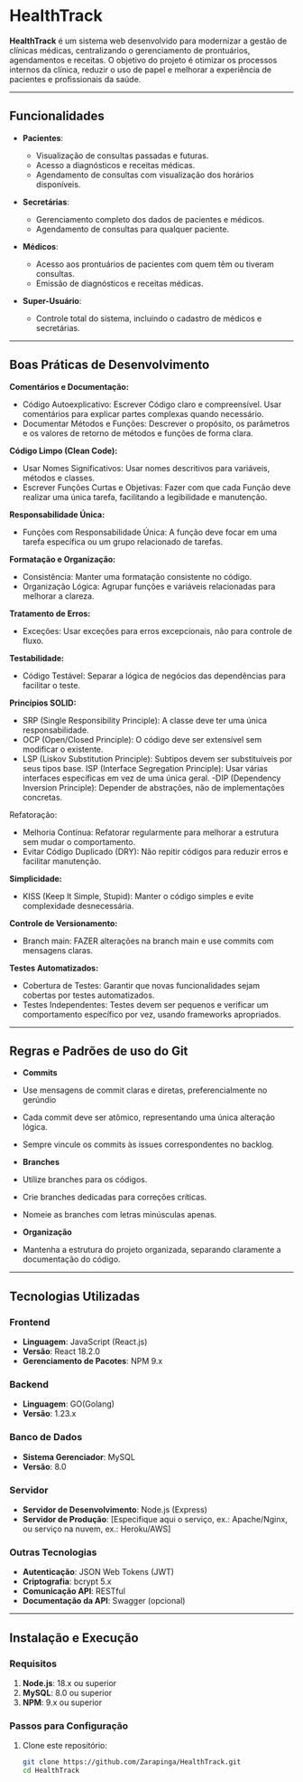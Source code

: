 # HealthTrack

**HealthTrack** é um sistema web desenvolvido para modernizar a gestão de clínicas médicas, centralizando o gerenciamento de prontuários, agendamentos e receitas. O objetivo do projeto é otimizar os processos internos da clínica, reduzir o uso de papel e melhorar a experiência de pacientes e profissionais da saúde.

---

## Funcionalidades

- **Pacientes**:
  - Visualização de consultas passadas e futuras.
  - Acesso a diagnósticos e receitas médicas.
  - Agendamento de consultas com visualização dos horários disponíveis.

- **Secretárias**:
  - Gerenciamento completo dos dados de pacientes e médicos.
  - Agendamento de consultas para qualquer paciente.

- **Médicos**:
  - Acesso aos prontuários de pacientes com quem têm ou tiveram consultas.
  - Emissão de diagnósticos e receitas médicas.

- **Super-Usuário**:
  - Controle total do sistema, incluindo o cadastro de médicos e secretárias.

---
## Boas Práticas de Desenvolvimento

**Comentários e Documentação:**

- Código Autoexplicativo: Escrever Código claro e compreensível. Usar comentários para explicar partes complexas quando necessário.
- Documentar Métodos e Funções: Descrever o propósito, os parâmetros e os valores de retorno de métodos e funções de forma clara.

**Código Limpo (Clean Code):**

- Usar Nomes Significativos: Usar nomes descritivos para variáveis, métodos e classes.
- Escrever Funções Curtas e Objetivas: Fazer com que cada Função deve realizar uma única tarefa, facilitando a legibilidade e manutenção.

**Responsabilidade Única:**

- Funções com Responsabilidade Única: A função deve focar em uma tarefa específica ou um grupo relacionado de tarefas.

**Formatação e Organização:**

- Consistência: Manter uma formatação consistente no código.
- Organização Lógica: Agrupar funções e variáveis relacionadas para melhorar a clareza.

**Tratamento de Erros:**

- Exceções: Usar exceções para erros excepcionais, não para controle de fluxo.

**Testabilidade:**

- Código Testável: Separar a lógica de negócios das dependências para facilitar o teste.

**Princípios SOLID:**

- SRP (Single Responsibility Principle): A classe deve ter uma única responsabilidade.
- OCP (Open/Closed Principle): O código deve ser extensível sem modificar o existente.
- LSP (Liskov Substitution Principle): Subtipos devem ser substituíveis por seus tipos base.
ISP (Interface Segregation Principle): Usar várias interfaces específicas em vez de uma única geral.
-DIP (Dependency Inversion Principle): Depender de abstrações, não de implementações concretas.

Refatoração:

- Melhoria Contínua: Refatorar regularmente para melhorar a estrutura sem mudar o comportamento.
- Evitar Código Duplicado (DRY): Não repitir códigos para reduzir erros e facilitar manutenção.

**Simplicidade:**

- KISS (Keep It Simple, Stupid): Manter o código simples e evite complexidade desnecessária.

**Controle de Versionamento:**

- Branch main: FAZER alterações na branch main e use commits com mensagens claras.

**Testes Automatizados:**

- Cobertura de Testes: Garantir que novas funcionalidades sejam cobertas por testes automatizados.
- Testes Independentes: Testes devem ser pequenos e verificar um comportamento específico por vez, usando frameworks apropriados.

---
## Regras e Padrões de uso do Git


- **Commits**

- Use mensagens de commit claras e diretas, preferencialmente no gerúndio
- Cada commit deve ser atômico, representando uma única alteração lógica.
- Sempre vincule os commits às issues correspondentes no backlog.


- **Branches**

- Utilize branches para os códigos.
- Crie branches dedicadas para correções críticas.
- Nomeie as branches com letras minúsculas apenas.

- **Organização**
  
- Mantenha a estrutura do projeto organizada, separando claramente a documentação do código.

---

## Tecnologias Utilizadas

### **Frontend**
- **Linguagem**: JavaScript (React.js)  
- **Versão**: React 18.2.0  
- **Gerenciamento de Pacotes**: NPM 9.x  

### **Backend**
- **Linguagem**: GO(Golang)  
- **Versão**: 1.23.x    

### **Banco de Dados**
- **Sistema Gerenciador**: MySQL  
- **Versão**: 8.0  

### **Servidor**
- **Servidor de Desenvolvimento**: Node.js (Express)  
- **Servidor de Produção**: [Especifique aqui o serviço, ex.: Apache/Nginx, ou serviço na nuvem, ex.: Heroku/AWS]  

### **Outras Tecnologias**
- **Autenticação**: JSON Web Tokens (JWT)  
- **Criptografia**: bcrypt 5.x  
- **Comunicação API**: RESTful  
- **Documentação da API**: Swagger (opcional)  

---

## Instalação e Execução

### **Requisitos**
1. **Node.js**: 18.x ou superior  
2. **MySQL**: 8.0 ou superior  
3. **NPM**: 9.x ou superior  

### **Passos para Configuração**
1. Clone este repositório:
   ```bash
   git clone https://github.com/Zarapinga/HealthTrack.git
   cd HealthTrack
